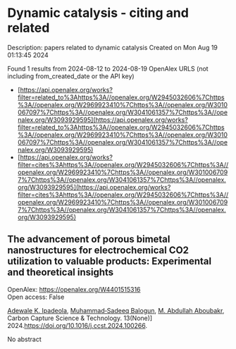 # Dynamic catalysis - citing and related
Description: papers related to dynamic catalysis
Created on Mon Aug 19 01:13:45 2024

Found 1 results from 2024-08-12 to 2024-08-19
OpenAlex URLS (not including from_created_date or the API key)
- [https://api.openalex.org/works?filter=related_to%3Ahttps%3A//openalex.org/W2945032606%7Chttps%3A//openalex.org/W2969923410%7Chttps%3A//openalex.org/W3010067097%7Chttps%3A//openalex.org/W3041061357%7Chttps%3A//openalex.org/W3093929595](https://api.openalex.org/works?filter=related_to%3Ahttps%3A//openalex.org/W2945032606%7Chttps%3A//openalex.org/W2969923410%7Chttps%3A//openalex.org/W3010067097%7Chttps%3A//openalex.org/W3041061357%7Chttps%3A//openalex.org/W3093929595)
- [https://api.openalex.org/works?filter=cites%3Ahttps%3A//openalex.org/W2945032606%7Chttps%3A//openalex.org/W2969923410%7Chttps%3A//openalex.org/W3010067097%7Chttps%3A//openalex.org/W3041061357%7Chttps%3A//openalex.org/W3093929595](https://api.openalex.org/works?filter=cites%3Ahttps%3A//openalex.org/W2945032606%7Chttps%3A//openalex.org/W2969923410%7Chttps%3A//openalex.org/W3010067097%7Chttps%3A//openalex.org/W3041061357%7Chttps%3A//openalex.org/W3093929595)

## The advancement of porous bimetal nanostructures for electrochemical CO2 utilization to valuable products: Experimental and theoretical insights   

OpenAlex: https://openalex.org/W4401515316    
Open access: False
    
[Adewale K. Ipadeola](https://openalex.org/A5063322323), [Muhammad‐Sadeeq Balogun](https://openalex.org/A5087604853), [M. Abdullah Aboubakr](https://openalex.org/A5106423593), Carbon Capture Science & Technology. 13(None)] 2024.https://doi.org/10.1016/j.ccst.2024.100266.
    
No abstract    

    
